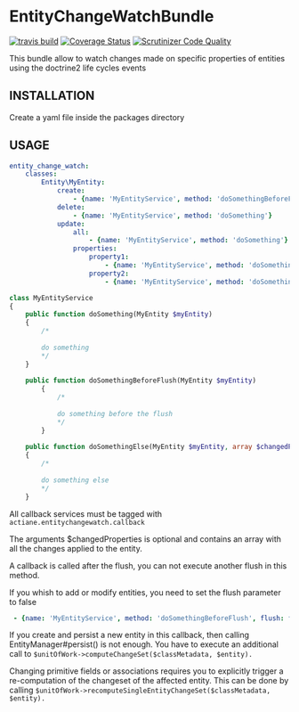 # EntityChangeWatchBundle

[![travis build](https://travis-ci.org/actiane/EntityChangeWatchBundle.svg?branch=master)](https://travis-ci.org/actiane/EntityChangeWatchBundle)
[![Coverage Status](https://coveralls.io/repos/github/actiane/EntityChangeWatchBundle/badge.svg?branch=master)](https://coveralls.io/github/actiane/EntityChangeWatchBundle?branch=master)
[![Scrutinizer Code Quality](https://scrutinizer-ci.com/g/actiane/EntityChangeWatchBundle/badges/quality-score.png?b=master)](https://scrutinizer-ci.com/g/actiane/EntityChangeWatchBundle/?branch=master)

This bundle allow to watch changes made on specific properties of entities using the doctrine2 life cycles events

## INSTALLATION

Create a yaml file inside the packages directory

## USAGE

```yaml
entity_change_watch:
    classes:
        Entity\MyEntity:
            create:
                - {name: 'MyEntityService', method: 'doSomethingBeforeFlush', flush: false}
            delete:
                - {name: 'MyEntityService', method: 'doSomething'}
            update:
                all:
                    - {name: 'MyEntityService', method: 'doSomething'}
                properties:
                    property1:
                        - {name: 'MyEntityService', method: 'doSomething'}
                    property2:
                        - {name: 'MyEntityService', method: 'doSomethingElse'}
```


```php
class MyEntityService
{
    public function doSomething(MyEntity $myEntity)
    {
        /*
        
        do something
        */
    }
    
    public function doSomethingBeforeFlush(MyEntity $myEntity)
        {
            /*
            
            do something before the flush
            */
        }
    
    public function doSomethingElse(MyEntity $myEntity, array $changedProperties)
    {
        /*
        
        do something else
        */
    }
```

All callback services must be tagged with ```actiane.entitychangewatch.callback```

The arguments $changedProperties is optional and contains an array with all the changes applied to the entity.

A callback is called after the flush, you can not execute another flush in this method.

If you whish to add or modify entities, you need to set the flush parameter to false

```YAML
 - {name: 'MyEntityService', method: 'doSomethingBeforeFlush', flush: false}
```

If you create and persist a new entity in this callback, then calling EntityManager#persist() is not enough. You have to execute an additional call to `$unitOfWork->computeChangeSet($classMetadata, $entity).`

Changing primitive fields or associations requires you to explicitly trigger a re-computation of the changeset of the affected entity. This can be done by calling `$unitOfWork->recomputeSingleEntityChangeSet($classMetadata, $entity).`
